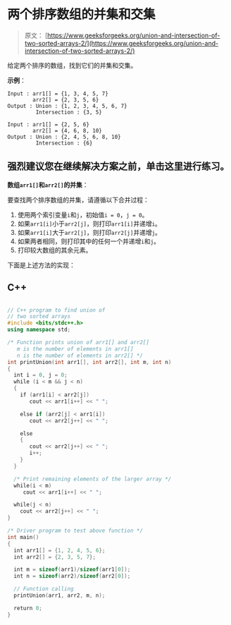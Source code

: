 # 两个排序数组的并集和交集

> 原文： [https://www.geeksforgeeks.org/union-and-intersection-of-two-sorted-arrays-2/](https://www.geeksforgeeks.org/union-and-intersection-of-two-sorted-arrays-2/)

给定两个排序的数组，找到它们的并集和交集。

**示例**：

```
Input : arr1[] = {1, 3, 4, 5, 7}
        arr2[] = {2, 3, 5, 6} 
Output : Union : {1, 2, 3, 4, 5, 6, 7} 
         Intersection : {3, 5}

Input : arr1[] = {2, 5, 6}
        arr2[] = {4, 6, 8, 10} 
Output : Union : {2, 4, 5, 6, 8, 10} 
         Intersection : {6}

```

[](https://practice.geeksforgeeks.org/problem-page.php?pid=537)

## 强烈建议您在继续解决方案之前，单击这里进行练习。

**数组`arr1[]`和`arr2[]`的并集**：

要查找两个排序数组的并集，请遵循以下合并过程：

1.  使用两个索引变量`i`和`j`，初始值`i = 0`，`j = 0`。
2.  如果`arr1[i]`小于`arr2[j]`，则打印`arr1[i]`并递增`i`。
3.  如果`arr1[i]`大于`arr2[j]`，则打印`arr2[j]`并递增`j`。
4.  如果两者相同，则打印其中的任何一个并递增`i`和`j`。
5.  打印较大数组的其余元素。

下面是上述方法的实现：

## C++ 

```cpp

// C++ program to find union of 
// two sorted arrays 
#include <bits/stdc++.h> 
using namespace std; 

/* Function prints union of arr1[] and arr2[] 
   m is the number of elements in arr1[] 
   n is the number of elements in arr2[] */
int printUnion(int arr1[], int arr2[], int m, int n) 
{ 
  int i = 0, j = 0; 
  while (i < m && j < n) 
  { 
    if (arr1[i] < arr2[j]) 
       cout << arr1[i++] << " "; 

    else if (arr2[j] < arr1[i]) 
       cout << arr2[j++] << " "; 

    else
    { 
       cout << arr2[j++] << " "; 
       i++; 
    } 
  } 

  /* Print remaining elements of the larger array */
  while(i < m) 
     cout << arr1[i++] << " "; 

  while(j < n) 
    cout << arr2[j++] << " "; 
} 

/* Driver program to test above function */
int main() 
{ 
  int arr1[] = {1, 2, 4, 5, 6}; 
  int arr2[] = {2, 3, 5, 7}; 

  int m = sizeof(arr1)/sizeof(arr1[0]); 
  int n = sizeof(arr2)/sizeof(arr2[0]); 

  // Function calling 
  printUnion(arr1, arr2, m, n); 

  return 0; 
} 

```